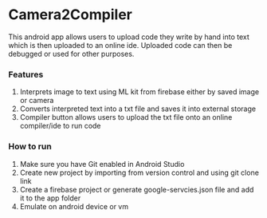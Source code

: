 # Camera2Compiler
This android app allows users to upload code they write by hand into text which is then uploaded to an online ide. Uploaded code can then be debugged or used for other purposes. 

### Features
1. Interprets image to text using ML kit from firebase either by saved image or camera
2. Converts interpreted text into a txt file and saves it into external storage 
3. Compiler button allows users to upload the txt file onto an online compiler/ide to run code

### How to run
1. Make sure you have Git enabled in Android Studio 
2. Create new project by importing from version control and using git clone link
3. Create a firebase project or generate google-servcies.json file and add it  to the app folder
4. Emulate on android device or vm
